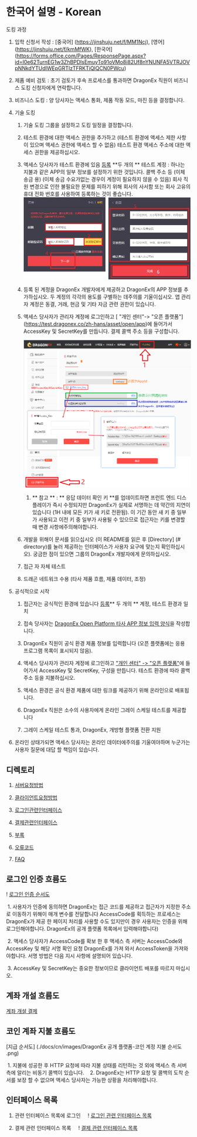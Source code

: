 # 한국어 설명 - Korean

도킹 과정

1. 입학 신청서 작성 : 
[중국어] (https://jinshuju.net/f/MM1Ncj), 
[영어] (https://jinshuju.net/f/kmMfWK), 
[한국어] (https://forms.office.com/Pages/ResponsePage.aspx?id=l0e62TurnEG1w3ZhBPDlsEmuyTo91oVMo8i82Uf8nYNUNFA5VTRJOVpNNkdYTUdIWEpGRTIzTFRKTiQlQCN0PWcu)

2. 제품 예비 검토 : 초기 검토가 후속 프로세스를 통과하면 DragonEx 직원이 비즈니스 도킹 신청자에게 연락합니다.

3. 비즈니스 도킹 : 양 당사자는 액세스 통화, 제품 작동 모드, 마진 등을 결정합니다.

4. 기술 도킹
    
    1. 기술 도킹 그룹을 설정하고 도킹 일정을 결정합니다.
    
    
    2. 테스트 환경에 대한 액세스 권한을 추가하고 
    (테스트 환경에 액세스 제한 사항이 있으며 액세스 권한에 액세스 할 수 없음) 
    테스트 환경 액세스 주소에 대한 액세스 권한을 제공하십시오.
    
    3. 액세스 당사자가 테스트 환경에 있음 [등록](https://test.dragonex.kr/en-us/account/register) **두 개의 ** 테스트 계정 : 하나는 지불과 같은 APP의 일부 정보를 설정하기 위한 것입니다. 콜백 주소 등 (이체 송금 용) (이체 송금 수요가없는 경우이 계정이 필요하지 않을 수 있음) 회사 직원 변경으로 인한 불필요한 문제를 피하기 위해 회사의 사서함 또는 회사 고유의 휴대 전화 번호를 사용하여 등록하는 것이 좋습니다.
   
      ![](./docs/cn/images/注册.png)

    4. 등록 된 계정을 DragonEx 개발자에게 제공하고 DragonEx의 APP 정보를 추가하십시오. 두 계정의 각각의 용도를 구별하는 데주의를 기울이십시오. 앱 관리자 계정은 동결, 거래, 현금 및 기타 자금 관련 권한이 있습니다.
    
    5. 액세스 당사자가 관리자 계정에 로그인하고 [ "개인 센터"-> "오픈 플랫폼"] (https://test.dragonex.co/zh-hans/asset/open/app)에 들어가서 AccessKey 및 SecretKey를 만듭니다. 결제 콜백 주소 등을 구성합니다.
        
        ![](./docs/cn/images/配置APP信息.png)

        1. ** 참고 ** : ** 응답 데이터 확인 키 **를 업데이트하면 프런트 엔드 디스플레이가 즉시 수정되지만 DragonEx가 실제로 서명하는 데 약간의 지연이 있습니다 (1H 내에 모든 키가 새 키로 전환됨). 이 기간 동안 새 키 중 일부가 사용되고 이전 키 중 일부가 사용될 수 있으므로 접근자는 키를 변경할 때 변경 사항에주의해야합니다.
    
    6. 개발을 위해이 문서를 읽으십시오 (이 README를 읽은 후 [Directory] (# directory)를 눌러 제공하는 인터페이스가 사용자 요구에 맞는지 확인하십시오). 궁금한 점이 있으면 그룹의 DragonEx 개발자에게 문의하십시오.

    7. 접근 자 자체 테스트

    8. 드래곤 네트워크 수용 (타사 제품 흐름, 제품 데이터, 조정)


5. 공식적으로 시작

    1. 접근자는 공식적인 환경에 있습니다 [등록](https://dragonex.co/en-us/account/register)** 두 개의 ** 계정, 테스트 환경과 일치
    
    
    2. 접속 당사자는 [DragonEx Open Platform 타사 APP 정보 입력 양식](https://forms.office.com/Pages/ResponsePage.aspx?id=l0e62TurnEG1w3ZhBPDlsEmuyTo91oVMo8i82Uf8nYNUNFA5VTRJOVpNNkdYTUdIWEpGRTIzTFRKTiQlQCN0PWcu)을 작성합니다.
    
    3. DragonEx 직원이 공식 환경 제품 정보를 입력합니다 (오픈 플랫폼에는 응용 프로그램 목록이 표시되지 않음).
    
    4. 액세스 당사자가 관리자 계정에 로그인하고 ["개인 센터" -> "오픈 플랫폼"](https://dragonex.kr/en-us/asset/open/app)에 들어가서 AccessKey 및 SecretKey, 구성을 만듭니다. 테스트 환경에 따라 콜백 주소 등을 지불하십시오.
    
    5. 액세스 환경은 공식 환경 제품에 대한 링크를 제공하기 위해 온라인으로 배포됩니다.
    
    6. DragonEx 직원은 소수의 사용자에게 온라인 그레이 스케일 테스트를 제공합니다
    
    7. 그레이 스케일 테스트 통과, DragonEx, 개방형 플랫폼 전환 지원

6. 온라인 상태가되면 액세스 당사자는 온라인 데이터에주의를 기울여야하며 누군가는 사용자 질문에 대답 할 책임이 있습니다.


## 디렉토리

1. [서버요청방법](./docs/kr/1.서버요청모드.md)
   
2. [클라이언트요청방법](./docs/kr/2.클라이언트요청모드.md)

3. [로그인관련인터페이스](./docs/kr/3.로그인관련인터페이스.md)

4. [결제관련인터페이스](./docs/kr/4.결제관련인터페이스.md)

5. [부록](./docs/kr/5.Appendix.md)

6. [오류코드](./docs/kr/6.오류코드.md)

7. [FAQ](./docs/kr/7.FAQ.md)



## 로그인 인증 흐름도

! [로그인 인증 순서도](./docs/cn/images/DragonEx开放平台-登录授权流程图.png)

 1. 사용자가 인증에 동의하면 DragonEx는 접근 코드를 제공하고 접근자가 지정한 주소로 이동하기 위해이 매개 변수를 전달합니다 AccessCode를 획득하는 프로세스는 DragonEx가 제공 한 페이지 처리를 사용할 수도 있지만이 경우 사용자는 인증을 위해 로그인해야합니다. DragonEx의 공개 플랫폼 목록에서 입력해야합니다)

 2. 액세스 당사자가 AccessCode를 확보 한 후 액세스 측 서버는 AccessCode와 AccessKey 및 해당 서명 확인 요청 DragonEx를 가져 와서 AccessToken을 가져와야합니다. 서명 방법은 다음 지시 사항에 설명되어 있습니다.

 3. AccessKey 및 SecretKey는 중요한 정보이므로 클라이언트 배포를 따르지 마십시오.
   

## 계좌 개설 흐름도

[계좌 개설 결제](./docs/cn/images/DragonEx开放平台-开放账户支付流程图.png)


## 코인 계좌 지불 흐름도

[지급 순서도] (./docs/cn/images/DragonEx 공개 플랫폼-코인 계정 지불 순서도 .png)

 1. 지불에 성공한 후 HTTP 요청에 따라 지불 상태를 리턴하는 것 외에 액세스 측 서버 측에 알리는 비동기 콜백이 있습니다.
 
 2. DragonEx는 HTTP 요청 및 콜백의 도착 순서를 보장 할 수 없으며 액세스 당사자는 가능한 상황을 처리해야합니다.


## 인터페이스 목록

1. 관련 인터페이스 목록에 로그인
   
! [로그인 관련 인터페이스 목록](./docs/cn/images/login_apis.svg)

2. 결제 관련 인터페이스 목록
   
! [결제 관련 인터페이스 목록](./docs/cn/images/payment_apis.svg)